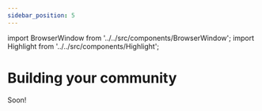 ```yaml
---
sidebar_position: 5
---
```


import BrowserWindow from '../../src/components/BrowserWindow';
import Highlight from '../../src/components/Highlight';

# Building your community

Soon!
